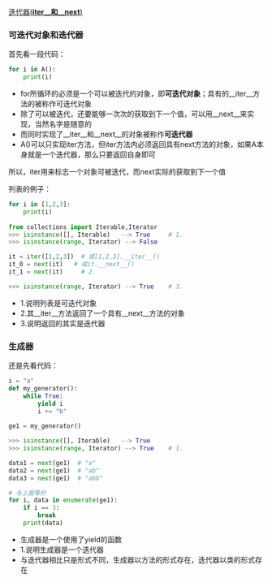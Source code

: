 [迭代器(__iter__和__next__)](https://www.jianshu.com/p/1b0686bc166d )



### 可迭代对象和迭代器

首先看一段代码：

```python
for i in A():
    print(i)
```

- for所循环的必须是一个可以被迭代的对象，即**可迭代对象**；具有的\__iter__方法的被称作可迭代对象
- 除了可以被迭代，还要能够一次次的获取到下一个值，可以用\__next__来实现，当然名字是随意的
- 而同时实现了\__iter__和\__next__的对象被称作**可迭代器**
- A()可以只实现iter方法，但iter方法内必须返回具有next方法的对象，如果A本身就是一个迭代器，那么只要返回自身即可

所以，iter用来标志一个对象可被迭代，而next实际的获取到下一个值



列表的例子：

```python
for i in [1,2,3]:
    print(i)
    
from collections import Iterable,Iterator
>>> isinstance([], Iterable)   --> True		# 1.
>>> isinstance(range, Iterator) --> False

it = iter([1,2,3])	# 或[1,2,3].__iter__()
it_0 = next(it)   # 或it.__next__()
it_1 = next(it)		# 2.

>>> isinstance(range, Iterator) --> True	# 3.
```

- 1.说明列表是可迭代对象
- 2.其\__iter__方法返回了一个具有\__next__方法的对象
- 3.说明返回的其实是迭代器





### 生成器

还是先看代码：

```python
i = "a"
def my_generator():
    while True:
        yield i
        i += "b"
        
ge1 = my_generator()

>>> isinstance([], Iterable)   --> True		
>>> isinstance(range, Iterator) --> True	# 1.

data1 = next(ge1)  # "a"
data2 = next(ge1)  # "ab"
data3 = next(ge1)  # "abb"

# 与上面等价
for i, data in enumerate(ge1):
    if i == 3:
        break
    print(data)
```

- 生成器是一个使用了yield的函数
- 1.说明生成器是一个迭代器
- 与迭代器相比只是形式不同，生成器以方法的形式存在，迭代器以类的形式存在

